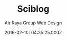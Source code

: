 ---
title: Sciblog
github: https://github.com/airrayagroupwebdesign/sciblog
demo: https://sciblog.yourfreebies.org/
author: Air Raya Group Web Design
ssg:
  - Jekyll
cms:
  - No Cms
date: 2016-02-10T04:25:25.000Z
description: Sci Blog jekyll theme
stale: true
disabled: true
disabled_reason: error checking demo url
---